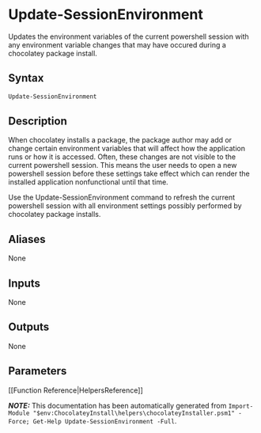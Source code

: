 ﻿# Update-SessionEnvironment

Updates the environment variables of the current powershell session with
any environment variable changes that may have occured during a chocolatey
package install.

## Syntax

~~~powershell
Update-SessionEnvironment
~~~

## Description

When chocolatey installs a package, the package author may add or change
certain environment variables that will affect how the application runs
or how it is accessed. Often, these changes are not visible to the current
powershell session. This means the user needs to open a new powershell
session before these settings take effect which can render the installed
application nonfunctional until that time.

Use the Update-SessionEnvironment command to refresh the current
powershell session with all environment settings possibly performed by
chocolatey package installs.


## Aliases

None

## Inputs

None

## Outputs

None

## Parameters
 




[[Function Reference|HelpersReference]]

***NOTE:*** This documentation has been automatically generated from `Import-Module "$env:ChocolateyInstall\helpers\chocolateyInstaller.psm1" -Force; Get-Help Update-SessionEnvironment -Full`.
